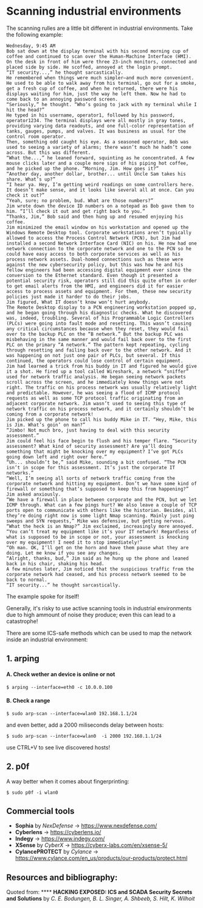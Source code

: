 # Scanning industrial environments

The scanning rulles are a little bit different in industrial environments. Take the following example:

```
Wednesday, 9:45 AM
Bob sat down at the display terminal with his second morning cup of coffee and continued to scan over the Human-Machine Interface (HMI). On the desk in front of him were three 23-inch monitors, connected and placed side by side. He scoffed, annoyed at the login prompt.
“IT security...,” he thought sarcastically.
He remembered when things were much simpler—and much more convenient. He used to be able to walk away from his terminal, go out for a smoke, get a fresh cup of coffee, and when he returned, there were his displays waiting for him, just the way he left them. Now he had to come back to an annoying password screen.
“Seriously,” he thought. “Who’s going to jack with my terminal while I hit the head?”
He typed in his username, operator1, followed by his password, operator1234. The terminal displays were all mostly in gray tones, providing varying data readouts, and one full-color representation of tanks, gauges, pumps, and valves. It was business as usual for the control room operator.
Then, something odd caught his eye. As a seasoned operator, Bob was used to seeing a variety of alarms; there wasn’t much he hadn’t come across. But this was different.
“What the...,” he leaned forward, squinting as he concentrated. A few mouse clicks later and a couple more sips of his piping hot coffee, and he picked up the phone. “Morning, Jim. How goes it?”
“Another day, another dollar, brother... until Uncle Sam takes his share. What’s up?”
“I hear ya. Hey, I’m getting weird readings on some controllers here. It doesn’t make sense, and it looks like several all at once. Can you check it out?”
“Yeah, sure; no problem, bud. What are those numbers?”
Jim wrote down the device ID numbers on a notepad as Bob gave them to him. “I’ll check it out and get right back to you.”
“Thanks, Jim,” Bob said and then hung up and resumed enjoying his coffee.
Jim minimized the email window on his workstation and opened up the Windows Remote Desktop tool. Corporate workstations aren’t typically allowed to access the Process Control Network (PCN), but Jim had installed a second Network Interface Card (NIC) on his. He now had one network connection to the corporate network and one to the PCN so he could have easy access to both corporate services as well as his process network assets. Dual-homed connections such as these were against the new cybersecurity policy, but this was how he and his fellow engineers had been accessing digital equipment ever since the conversion to the Ethernet standard. Even though it presented a potential security risk, operators still did this quite often in order to get email alerts from the HMI, and engineers did it for easier access to process assets and equipment. For them, these new security policies just made it harder to do their jobs.
Jim figured, What IT doesn’t know won’t hurt anybody.
The Remote Desktop display to a PCN engineering workstation popped up, and he began going through his diagnostic checks. What he discovered was, indeed, troubling. Several of his Programmable Logic Controllers (PLCs) were going into fault mode and resetting. This wasn’t causing any critical circumstances because when they reset, they would fail over to the backup PLC on the “B network.” But the backup PLC was misbehaving in the same manner and would fail back over to the first PLC on the primary “A network.” The pattern kept repeating, cycling through resetting and failing back over to the other network. And it was happening on not just one pair of PLCs, but several. If this continued, the operators could lose control of certain equipment.
Jim had learned a trick from his buddy in IT and figured he would give it a shot. He fired up a tool called Wireshark, a network “sniffer” used for network traffic analysis. He began seeing network packets scroll across the screen, and he immediately knew things were not right. The traffic on his process network was usually relatively light and predictable. However, he was seeing a flood of ICMP protocol requests as well as some TCP protocol traffic originating from an adjacent corporate network. Jim wasn’t used to seeing this type of network traffic on his process network, and it certainly shouldn’t be coming from a corporate network!
Jim picked up the phone to call his buddy Mike in IT. “Hey, Mike, this is Jim. What’s goin’ on man?”
“Jimbo! Not much bro, just having to deal with this security assessment.”
Jim could feel his face begin to flush and his temper flare. “Security assessment? What kind of security assessment? Are ya’ll doing something that might be knocking over my equipment? I’ve got PLCs going down left and right over here.”
“Uh... shouldn’t be,” said Mike, sounding a bit confused. “The PCN isn’t in scope for this assessment. It’s just the corporate IT networks.”
“Well, I’m seeing all sorts of network traffic coming from the corporate network and hitting my equipment. Don’t we have some kind of firewall or something that’s supposed to keep this from happening?” Jim asked anxiously.
“We have a firewall in place between corporate and the PCN, but we let ICMP through. What can a few pings hurt? We also leave a couple of TCP ports open to communicate with others like the historian. Besides, all they’re doing right now is some light Nmap scanning. Mainly just ping sweeps and SYN requests,” Mike was defensive, but getting nervous.
“What the heck is an Nmap?” Jim exclaimed, increasingly more annoyed. “You can’t treat my equipment like it’s your IT network! Regardless of what is supposed to be in scope or not, your assessment is knocking over my equipment! I need it to stop immediately!”
“Oh man. OK, I’ll get on the horn and have them pause what they are doing. Let me know if you see any changes.
“Alright, thanks, bud,” Jim said as he hung up the phone and leaned back in his chair, shaking his head.
A few minutes later, Jim noticed that the suspicious traffic from the corporate network had ceased, and his process network seemed to be back to normal.
“IT security...” he thought sarcastically.
```
The example spoke for itself!

Generally, it's risky to use active scanning tools in industrial environments due to high ammount of noise they produce; even this can lead to a catastrophe!

There are some ICS-safe methods which can be used to map the network inside an industrial environment:

## 1. arping

#### A. Check wether an device is online or not

```
$ arping --interface=eth0 -c 10.0.0.100
```

#### B. Check a range

```
$ sudo arp-scan --interface=wlan0 192.168.1.1/24
```

and even better, add a 2000 miliseconds delay between hosts:

```
$ sudo arp-scan --interface=wlan0  -i 2000 192.168.1.1/24
```

use CTRL+V to see live discovered hosts!

## 2. p0f

A way better when it comes about fingerprinting:

```
$ sudo p0f -i wlan0
```

## Commercial tools

  * **Sophia** by *NexDefense* -> https://www.nexdefense.com/
  * **Cyberlens** -> https://cyberlens.io/
  * **Indegy** -> https://www.indegy.com/
  * **XSense** by *CyberX* -> https://cyberx-labs.com/en/xsense-5/
  * **CylancePROTECT** by *Cylance* -> https://www.cylance.com/en_us/products/our-products/protect.html

## Resources and bibliography:

Quoted from: **** **HACKING EXPOSED: ICS and SCADA Security Secrets and Solutions** by *C. E. Bodungen, B. L. Singer, A. Shbeeb, S. Hilt, K. Wilhoit*
